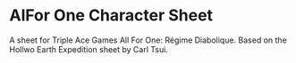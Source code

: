 # AlFor One Character Sheet

A sheet for Triple Ace Games All For One: Régime Diabolique. Based on the Hollwo Earth Expedition sheet by Carl Tsui.
